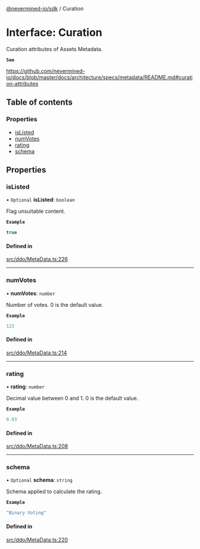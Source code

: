 [@nevermined-io/sdk](../code-reference.md) / Curation

# Interface: Curation

Curation attributes of Assets Metadata.

**`See`**

https://github.com/nevermined-io/docs/blob/master/docs/architecture/specs/metadata/README.md#curation-attributes

## Table of contents

### Properties

- [isListed](Curation.md#islisted)
- [numVotes](Curation.md#numvotes)
- [rating](Curation.md#rating)
- [schema](Curation.md#schema)

## Properties

### isListed

• `Optional` **isListed**: `boolean`

Flag unsuitable content.

**`Example`**

```ts
true
```

#### Defined in

[src/ddo/MetaData.ts:226](https://github.com/nevermined-io/sdk-js/blob/55f88d2/src/ddo/MetaData.ts#L226)

___

### numVotes

• **numVotes**: `number`

Number of votes. 0 is the default value.

**`Example`**

```ts
123
```

#### Defined in

[src/ddo/MetaData.ts:214](https://github.com/nevermined-io/sdk-js/blob/55f88d2/src/ddo/MetaData.ts#L214)

___

### rating

• **rating**: `number`

Decimal value between 0 and 1. 0 is the default value.

**`Example`**

```ts
0.93
```

#### Defined in

[src/ddo/MetaData.ts:208](https://github.com/nevermined-io/sdk-js/blob/55f88d2/src/ddo/MetaData.ts#L208)

___

### schema

• `Optional` **schema**: `string`

Schema applied to calculate the rating.

**`Example`**

```ts
"Binary Voting"
```

#### Defined in

[src/ddo/MetaData.ts:220](https://github.com/nevermined-io/sdk-js/blob/55f88d2/src/ddo/MetaData.ts#L220)
